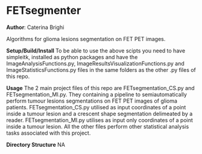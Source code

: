 # FETsegmenter

**Author**: Caterina Brighi

Algorithms for glioma lesions segmentation on FET PET images.

**Setup/Build/Install** 
To be able to use the above scipts you need to have simpleitk, installed as python packages and have the ImageAnalysisFunctions.py, ImageResultsVisualizationFunctions.py and ImageStatisticsFunctions.py files in the same folders as the other .py files of this repo. 

**Usage** 
The 2 main project files of this repo are FETsegmentation_CS.py and FETsegmentation_MI.py. They containing a pipeline to semiautomatically perform tumour lesions segmentations on FET PET images of glioma patients. FETsegmentation_CS.py utilised as input coordinates of a point inside a tumour lesion and a crescent shape segmentation delimeated by a reader. FETsegmentation_MI.py utilises as input only coordinates of a point inside a tumour lesion. All the other files perform other statistical analysis tasks associated with this project.

**Directory Structure** 
NA
